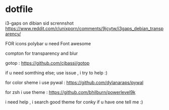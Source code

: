 # dotfile
i3-gaps on dibian sid
scrennshot 
https://www.reddit.com/r/unixporn/comments/9jcytw/i3gaps_debian_transparency/

FOR icons polybar u need Font awesome 

compton for transparency and blur

gotop : https://github.com/cjbassi/gotop

if u need somthing else; use issue , i try to help :)

for color sheme i use pywal :  https://github.com/dylanaraps/pywal


for zsh i use theme : https://github.com/bhilburn/powerlevel9k


i need help , i search good theme for conky if u have one tell me :)
